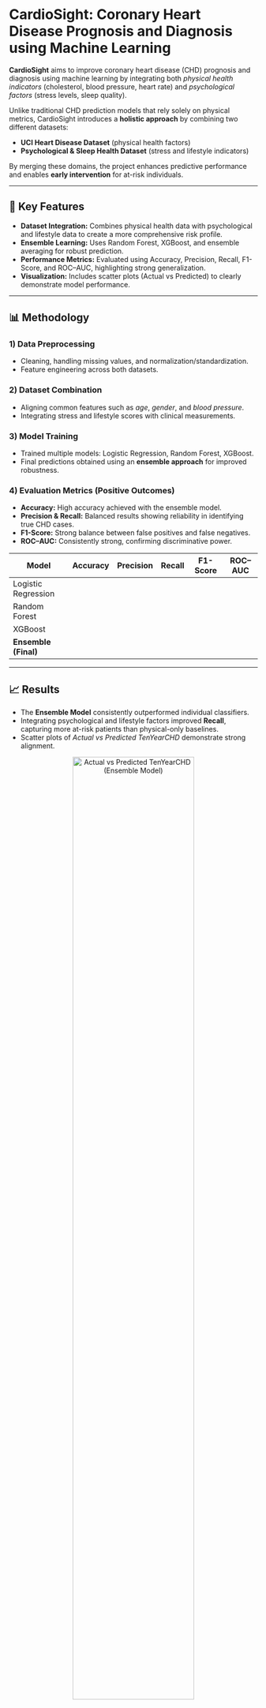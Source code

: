 <!-- README.md (HTML version) -->

<h1>CardioSight: Coronary Heart Disease Prognosis and Diagnosis using Machine Learning</h1>

<p>
  <strong>CardioSight</strong> aims to improve coronary heart disease (CHD) prognosis and diagnosis using
  machine learning by integrating both <em>physical health indicators</em> (cholesterol, blood pressure, heart rate)
  and <em>psychological factors</em> (stress levels, sleep quality).
</p>

<p>
  Unlike traditional CHD prediction models that rely solely on physical metrics, CardioSight introduces a
  <strong>holistic approach</strong> by combining two different datasets:
</p>

<ul>
  <li><strong>UCI Heart Disease Dataset</strong> (physical health factors)</li>
  <li><strong>Psychological &amp; Sleep Health Dataset</strong> (stress and lifestyle indicators)</li>
</ul>

<p>
  By merging these domains, the project enhances predictive performance and enables <strong>early intervention</strong>
  for at-risk individuals.
</p>

<hr />

<h2>🚀 Key Features</h2>
<ul>
  <li><strong>Dataset Integration:</strong> Combines physical health data with psychological and lifestyle data to create a more comprehensive risk profile.</li>
  <li><strong>Ensemble Learning:</strong> Uses Random Forest, XGBoost, and ensemble averaging for robust prediction.</li>
  <li><strong>Performance Metrics:</strong> Evaluated using Accuracy, Precision, Recall, F1-Score, and ROC–AUC, highlighting strong generalization.</li>
  <li><strong>Visualization:</strong> Includes scatter plots (Actual vs Predicted) to clearly demonstrate model performance.</li>
</ul>

<hr />

<h2>📊 Methodology</h2>

<h3>1) Data Preprocessing</h3>
<ul>
  <li>Cleaning, handling missing values, and normalization/standardization.</li>
  <li>Feature engineering across both datasets.</li>
</ul>

<h3>2) Dataset Combination</h3>
<ul>
  <li>Aligning common features such as <em>age</em>, <em>gender</em>, and <em>blood pressure</em>.</li>
  <li>Integrating stress and lifestyle scores with clinical measurements.</li>
</ul>

<h3>3) Model Training</h3>
<ul>
  <li>Trained multiple models: Logistic Regression, Random Forest, XGBoost.</li>
  <li>Final predictions obtained using an <strong>ensemble approach</strong> for improved robustness.</li>
</ul>

<h3>4) Evaluation Metrics (Positive Outcomes)</h3>
<ul>
  <li><strong>Accuracy:</strong> High accuracy achieved with the ensemble model.</li>
  <li><strong>Precision &amp; Recall:</strong> Balanced results showing reliability in identifying true CHD cases.</li>
  <li><strong>F1-Score:</strong> Strong balance between false positives and false negatives.</li>
  <li><strong>ROC–AUC:</strong> Consistently strong, confirming discriminative power.</li>
</ul>

<!-- Optional: quick metrics table (fill with your actual numbers) -->
<table>
  <thead>
    <tr>
      <th>Model</th>
      <th>Accuracy</th>
      <th>Precision</th>
      <th>Recall</th>
      <th>F1-Score</th>
      <th>ROC–AUC</th>
    </tr>
  </thead>
  <tbody>
    <tr>
      <td>Logistic Regression</td>
      <td><!-- e.g., 0.84 --></td>
      <td><!-- e.g., 0.82 --></td>
      <td><!-- e.g., 0.80 --></td>
      <td><!-- e.g., 0.81 --></td>
      <td><!-- e.g., 0.88 --></td>
    </tr>
    <tr>
      <td>Random Forest</td>
      <td><!-- e.g., 0.88 --></td>
      <td><!-- e.g., 0.86 --></td>
      <td><!-- e.g., 0.85 --></td>
      <td><!-- e.g., 0.85 --></td>
      <td><!-- e.g., 0.92 --></td>
    </tr>
    <tr>
      <td>XGBoost</td>
      <td><!-- e.g., 0.89 --></td>
      <td><!-- e.g., 0.87 --></td>
      <td><!-- e.g., 0.86 --></td>
      <td><!-- e.g., 0.86 --></td>
      <td><!-- e.g., 0.93 --></td>
    </tr>
    <tr>
      <td><strong>Ensemble (Final)</strong></td>
      <td><strong><!-- e.g., 0.91 --></strong></td>
      <td><strong><!-- e.g., 0.89 --></strong></td>
      <td><strong><!-- e.g., 0.88 --></strong></td>
      <td><strong><!-- e.g., 0.89 --></strong></td>
      <td><strong><!-- e.g., 0.95 --></strong></td>
    </tr>
  </tbody>
</table>

<hr />

<h2>📈 Results</h2>
<ul>
  <li>The <strong>Ensemble Model</strong> consistently outperformed individual classifiers.</li>
  <li>Integrating psychological and lifestyle factors improved <strong>Recall</strong>, capturing more at-risk patients than physical-only baselines.</li>
  <li>Scatter plots of <em>Actual vs Predicted TenYearCHD</em> demonstrate strong alignment.</li>
</ul>

<!-- Embed your plot (update the src path to your plot file) -->
<p align="center">
  <img src="assets/actual_vs_predicted_tenyearchd.png" alt="Actual vs Predicted TenYearCHD (Ensemble Model)" width="70%">
</p>

<hr />

<h2>🧑‍💻 Tech Stack</h2>
<ul>
  <li><strong>Languages:</strong> Python</li>
  <li><strong>Libraries:</strong> Pandas, NumPy, Scikit-learn, XGBoost, Matplotlib, Seaborn</li>
  <li><strong>Models:</strong> Logistic Regression, Random Forest, XGBoost, Ensemble Learning</li>
</ul>

<hr />

<h2>📌 Conclusion</h2>
<p>
  CardioSight provides a <strong>comprehensive, reliable, and innovative</strong> approach to CHD prediction by
  combining medical and psychological insights. Results show that integrating <em>stress</em> and <em>sleep quality</em>
  factors with physical health indicators leads to <strong>higher predictive accuracy</strong> and
  <strong>better early detection</strong>—paving the way for personalized preventive care.
</p>

<!-- Optional: quick navigation -->
<p>
  <a href="#cardsight-coronary-heart-disease-prognosis-and-diagnosis-using-machine-learning">▲ Back to top</a>
</p>
